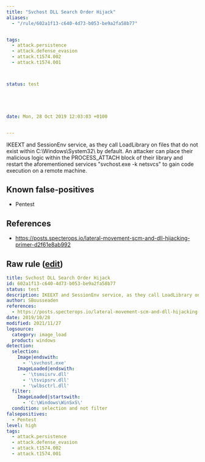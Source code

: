 ```yaml
---
title: "Svchost DLL Search Order Hijack"
aliases:
  - "/rule/602a1f13-c640-4d73-b053-be9a2fa58b77"


tags:
  - attack.persistence
  - attack.defense_evasion
  - attack.t1574.002
  - attack.t1574.001



status: test





date: Mon, 28 Oct 2019 12:03:03 +0100


---
```


IKEEXT and SessionEnv service, as they call LoadLibrary on files that do not exist within C:\Windows\System32\ by default. An attacker can place their malicious logic within the PROCESS_ATTACH block of their library and restart the aforementioned services "svchost.exe -k netsvcs" to gain code execution on a remote machine.

<!--more-->


## Known false-positives

* Pentest



## References

* https://posts.specterops.io/lateral-movement-scm-and-dll-hijacking-primer-d2f61e8ab992


## Raw rule ([edit](https://github.com/SigmaHQ/sigma/edit/master/rules/windows/image_load/image_load_svchost_dll_search_order_hijack.yml))
```yaml
title: Svchost DLL Search Order Hijack
id: 602a1f13-c640-4d73-b053-be9a2fa58b77
status: test
description: IKEEXT and SessionEnv service, as they call LoadLibrary on files that do not exist within C:\Windows\System32\ by default. An attacker can place their malicious logic within the PROCESS_ATTACH block of their library and restart the aforementioned services "svchost.exe -k netsvcs" to gain code execution on a remote machine.
author: SBousseaden
references:
  - https://posts.specterops.io/lateral-movement-scm-and-dll-hijacking-primer-d2f61e8ab992
date: 2019/10/28
modified: 2021/11/27
logsource:
  category: image_load
  product: windows
detection:
  selection:
    Image|endswith:
      - '\svchost.exe'
    ImageLoaded|endswith:
      - '\tsmsisrv.dll'
      - '\tsvipsrv.dll'
      - '\wlbsctrl.dll'
  filter:
    ImageLoaded|startswith:
      - 'C:\Windows\WinSxS\'
  condition: selection and not filter
falsepositives:
  - Pentest
level: high
tags:
  - attack.persistence
  - attack.defense_evasion
  - attack.t1574.002
  - attack.t1574.001

```
